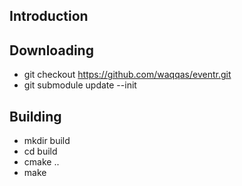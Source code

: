 Introduction
---


Downloading
---

- git checkout https://github.com/waqqas/eventr.git
- git submodule update --init

Building
---

- mkdir build
- cd build
- cmake ..
- make

